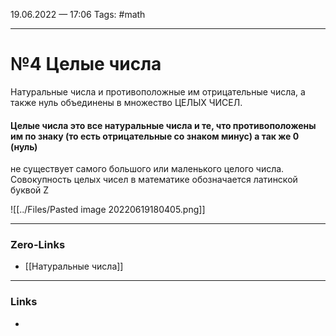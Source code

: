 19.06.2022 — 17:06
Tags: #math

---
# №4 Целые числа
Натуральные числа и противоположные им отрицательные числа, а также нуль объединены в множество ЦЕЛЫХ ЧИСЕЛ. 

#### Целые числа это все натуральные числа и те, что противоположены им по знаку (то есть отрицательные со знаком минус) а так же 0 (нуль)

не существует самого большого или маленького целого числа. Совокупность целых чисел в математике обозначается латинской буквой Z


![[../Files/Pasted image 20220619180405.png]]

---
### Zero-Links
- [[Натуральные числа]]

---
### Links
- 